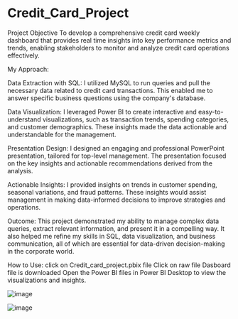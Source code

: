 # Credit_Card_Project

Project Objective 
To develop a comprehensive credit card weekly dashboard that provides real time insights into key performance metrics and trends, enabling stakeholders to monitor and analyze credit card operations effectively.

My Approach:

Data Extraction with SQL:
I utilized MySQL to run queries and pull the necessary data related to credit card transactions. This enabled me to answer specific business questions using the company's database.

Data Visualization:
I leveraged Power BI to create interactive and easy-to-understand visualizations, such as transaction trends, spending categories, and customer demographics. These insights made the data actionable and understandable for the management.

Presentation Design:
I designed an engaging and professional PowerPoint presentation, tailored for top-level management. The presentation focused on the key insights and actionable recommendations derived from the analysis.

Actionable Insights:
I provided insights on trends in customer spending, seasonal variations, and fraud patterns. These insights would assist management in making data-informed decisions to improve strategies and operations.

Outcome:
This project demonstrated my ability to manage complex data queries, extract relevant information, and present it in a compelling way. It also helped me refine my skills in SQL, data visualization, and business communication, all of which are essential for data-driven decision-making in the corporate world.

How to Use:
click on Credit_card_project.pbix file
Click on raw file
Dasboard file is downloaded
Open the Power BI files in Power BI Desktop to view the visualizations and insights.

![image](https://github.com/user-attachments/assets/e2794253-d70a-4d78-96ee-7a065e1dfbd6)

![image](https://github.com/user-attachments/assets/489f617d-2314-4a5b-8a73-f6ced57c9eaf)


